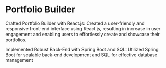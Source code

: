 # Portfolio Builder

Crafted Portfolio Builder with React.js: Created a user-friendly and responsive front-end
 interface using React.js, resulting in increase in user engagement and enabling users to
 effortlessly create and showcase their portfolios.
 
 Implemented Robust Back-End with Spring Boot and SQL: Utilized Spring Boot for
 scalable back-end development and SQL for effective database management
